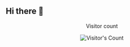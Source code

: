## Hi there 👋


<div align="center"> 
  <p>Visitor count</p>
  <img src="https://profile-counter.glitch.me/{bramau9010}/count.svg" alt="Visitor's Count" />
</div>
